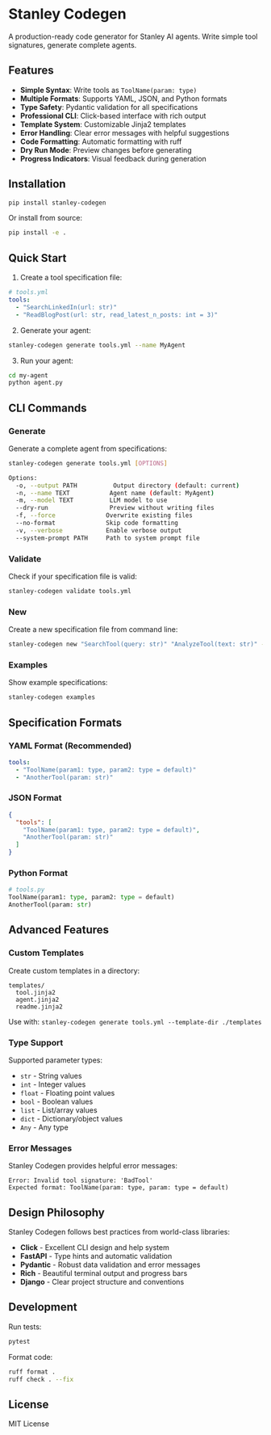 # Stanley Codegen

A production-ready code generator for Stanley AI agents. Write simple tool signatures, generate complete agents.

## Features

- **Simple Syntax**: Write tools as `ToolName(param: type)`
- **Multiple Formats**: Supports YAML, JSON, and Python formats
- **Type Safety**: Pydantic validation for all specifications
- **Professional CLI**: Click-based interface with rich output
- **Template System**: Customizable Jinja2 templates
- **Error Handling**: Clear error messages with helpful suggestions
- **Code Formatting**: Automatic formatting with ruff
- **Dry Run Mode**: Preview changes before generating
- **Progress Indicators**: Visual feedback during generation

## Installation

```bash
pip install stanley-codegen
```

Or install from source:

```bash
pip install -e .
```

## Quick Start

1. Create a tool specification file:

```yaml
# tools.yml
tools:
  - "SearchLinkedIn(url: str)"
  - "ReadBlogPost(url: str, read_latest_n_posts: int = 3)"
```

2. Generate your agent:

```bash
stanley-codegen generate tools.yml --name MyAgent
```

3. Run your agent:

```bash
cd my-agent
python agent.py
```

## CLI Commands

### Generate

Generate a complete agent from specifications:

```bash
stanley-codegen generate tools.yml [OPTIONS]

Options:
  -o, --output PATH          Output directory (default: current)
  -n, --name TEXT           Agent name (default: MyAgent)
  -m, --model TEXT          LLM model to use
  --dry-run                 Preview without writing files
  -f, --force              Overwrite existing files
  --no-format              Skip code formatting
  -v, --verbose            Enable verbose output
  --system-prompt PATH     Path to system prompt file
```

### Validate

Check if your specification file is valid:

```bash
stanley-codegen validate tools.yml
```

### New

Create a new specification file from command line:

```bash
stanley-codegen new "SearchTool(query: str)" "AnalyzeTool(text: str)" -o my_tools.yml
```

### Examples

Show example specifications:

```bash
stanley-codegen examples
```

## Specification Formats

### YAML Format (Recommended)

```yaml
tools:
  - "ToolName(param1: type, param2: type = default)"
  - "AnotherTool(param: str)"
```

### JSON Format

```json
{
  "tools": [
    "ToolName(param1: type, param2: type = default)",
    "AnotherTool(param: str)"
  ]
}
```

### Python Format

```python
# tools.py
ToolName(param1: type, param2: type = default)
AnotherTool(param: str)
```

## Advanced Features

### Custom Templates

Create custom templates in a directory:

```
templates/
  tool.jinja2
  agent.jinja2
  readme.jinja2
```

Use with: `stanley-codegen generate tools.yml --template-dir ./templates`

### Type Support

Supported parameter types:
- `str` - String values
- `int` - Integer values
- `float` - Floating point values
- `bool` - Boolean values
- `list` - List/array values
- `dict` - Dictionary/object values
- `Any` - Any type

### Error Messages

Stanley Codegen provides helpful error messages:

```
Error: Invalid tool signature: 'BadTool'
Expected format: ToolName(param: type, param: type = default)
```

## Design Philosophy

Stanley Codegen follows best practices from world-class libraries:

- **Click** - Excellent CLI design and help system
- **FastAPI** - Type hints and automatic validation
- **Pydantic** - Robust data validation and error messages
- **Rich** - Beautiful terminal output and progress bars
- **Django** - Clear project structure and conventions

## Development

Run tests:
```bash
pytest
```

Format code:
```bash
ruff format .
ruff check . --fix
```

## License

MIT License

